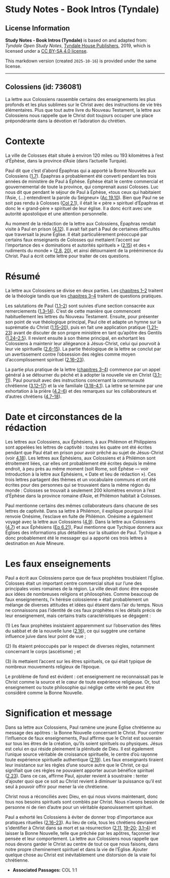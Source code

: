 # Study Notes - Book Intros (Tyndale)

## License Information

**Study Notes - Book Intros (Tyndale)** is based on and adapted from: _Tyndale Open Study Notes_, [Tyndale House Publishers](https://tyndaleopenresources.com/), 2019, which is licensed under a [CC BY-SA 4.0 license](https://creativecommons.org/licenses/by-sa/4.0/legalcode.en).

This markdown version (created `2025-10-16`) is provided under the same license.



--------------------------------

## Colossiens (id: 736081)

La lettre aux Colossiens rassemble certains des enseignements les plus profonds et les plus sublimes sur le Christ avec des instructions de vie très élémentaires. Plus que tout autre livre du Nouveau Testament, la lettre aux Colossiens nous rappelle que le Christ doit toujours occuper une place prépondérante dans la dévotion et l’adoration du chrétien.

Contexte
========

La ville de Colosses était située à environ 120 miles ou 193 kilomètres à l’est d’Éphèse, dans la province d’Asie (dans l’actuelle Turquie).

Paul dit que c’est d’abord Épaphras qui a apporté la Bonne Nouvelle aux Colossiens ([1\.7](https://ref.ly/Col1:7)). Épaphras a probablement été converti pendant les trois années de ministère de Paul à Éphèse. Éphèse était le centre commercial et gouvernemental de toute la province, qui comprenait aussi Colosses. Luc nous dit que pendant le séjour de Paul à Éphèse, «tous ceux qui habitaient l’Asie, (…) entendirent la parole du Seigneur» ([Ac 19\.10](https://ref.ly/Acts19:10)). Bien que Paul ne se soit pas rendu à Colosses ([Col 2\.1](https://ref.ly/Col2:1)), il était le « père » spirituel d’Épaphras et donc le « grand\-père » spirituel de leur église. Il a donc écrit avec une autorité apostolique et une attention personnelle.

Au moment de la rédaction de la lettre aux Colossiens, Épaphras rendait visite à Paul en prison ([4\.12](https://ref.ly/Col4:12)). Il avait fait part à Paul de certaines difficultés que traversait la jeune Église. Il était particulièrement préoccupé par certains faux enseignants de Colosses qui mettaient l’accent sur l’importance des « dominations et autorités spirituels » ([2\.15](https://ref.ly/Col2:15)) et des « rudiments du monde » ([2\.8,](https://ref.ly/Col2:8) [20](https://ref.ly/Col2:20)), et ainsi détournaient de la prééminence du Christ. Paul a écrit cette lettre pour traiter de ces questions.

Résumé
======

La lettre aux Colossiens se divise en deux parties. Les [chapitres 1–2](https://ref.ly/Col1:1-Col2:23) traitent de la théologie tandis que les [chapitres 3–4](https://ref.ly/Col3:1-Col4:18) traitent de questions pratiques.

Les salutations de Paul ([1\.1–2](https://ref.ly/Col1:1-Col1:2)) sont suivies d’une section consacrée aux remerciements ([1\.3–14](https://ref.ly/Col1:3-Col1:14)). C’est de cette manière que commencent habituellement les lettres du Nouveau Testament. Ensuite, pour présenter son point de vue théologique principal, Paul cite et adapte un hymne sur la suprématie du Christ ([1\.15–20](https://ref.ly/Col1:15-Col1:20)), puis en fait une application pratique ([1\.21–23](https://ref.ly/Col1:21-Col1:23)) avant de discuter de son propre ministère en tant qu’apôtre des Gentils ([1\.24–2\.5](https://ref.ly/Col1:24-Col2:5)). Il revient ensuite à son thème principal, en exhortant les Colossiens à maintenir leur allégeance à Jésus\-Christ, celui qui pourvoit à leur vie spirituelle ([2\.6–15](https://ref.ly/Col2:6-Col2:15)). La partie théologique de la lettre se conclut par un avertissement contre l’obsession des règles comme moyen d’accomplissement spirituel ([2\.16–23](https://ref.ly/Col2:16-Col2:23)).

La partie plus pratique de la lettre ([chapitres 3–4](https://ref.ly/Col3:1-Col4:18)) commence par un appel général à se détourner du péché et à adopter la nouvelle vie en Christ ([3\.1–11](https://ref.ly/Col3:1-Col3:11)). Paul poursuit avec des instructions concernant la communauté chrétienne ([3\.12–17](https://ref.ly/Col3:12-Col3:17)) et la vie familiale ([3\.18–4\.1](https://ref.ly/Col3:18-Col4:1)). La lettre se termine par une exhortation à la prière ([4\.2–6](https://ref.ly/Col4:2-Col4:6)) et des remarques sur les collaborateurs et d’autres chrétiens ([4\.7–18](https://ref.ly/Col4:7-Col4:18)).

Date et circonstances de la rédaction
=====================================

Les lettres aux Colossiens, aux Éphésiens, à aux Philémon et Philippiens sont appelées les lettres de captivité : toutes les quatre ont été écrites pendant que Paul était en prison pour avoir prêché au sujet de Jésus\-Christ (voir [4\.18](https://ref.ly/Col4:18)). Les lettres aux Éphésiens, aux Colossiens et à Philémon sont étroitement liées, car elles ont probablement été écrites depuis le même endroit, à peu près au même moment (soit Rome, soit Éphèse — voir Introduction à la lettre aux Éphésiens, « Date et lieu de rédaction »). Ces trois lettres partagent des thèmes et un vocabulaire communs et ont été écrites pour des personnes qui se trouvaient dans la même région du monde : Colosses se trouvait à seulement 200 kilomètres environ à l’est d’Éphèse dans la province romaine d’Asie, et Philémon habitait à Colosses.

Paul mentionne certains des mêmes collaborateurs dans chacune de ses lettres de captivité. Dans sa lettre à Philémon, il explique pourquoi il lui renvoie Onésime, l’esclave en fuite de Philémon. Onésime a également voyagé avec la lettre aux Colossiens ([4\.9](https://ref.ly/Col4:9)). Dans la lettre aux Colossiens ([4\.7](https://ref.ly/Col4:7)) et aux Éphésiens ([Ep 6\.21](https://ref.ly/Eph6:21)), Paul mentionne que Tychique donnera aux Églises des informations plus détaillées sur la situation de Paul. Tychique a donc probablement été le messager qui a apporté ces trois lettres à destination en Asie Mineure.

Les faux enseignements
======================

Paul a écrit aux Colossiens parce que de faux prophètes troublaient l’Église. Colosses était un important centre commercial situé sur l’une des principales voies romaines de la région. La ville devait donc être exposée aux idées de nombreuses religions et philosophies. Comme beaucoup de faux enseignements, l’« hérésie colossienne » était probablement un mélange de diverses attitudes et idées qui étaient dans l’air du temps. Nous ne connaissons pas l’identité de ces faux prophètes ni les détails précis de leur enseignement, mais certains traits caractéristiques se dégagent : 

(1\) Les faux prophètes insistaient apparemment sur l’observation des fêtes du sabbat et de la nouvelle lune ([2\.16](https://ref.ly/Col2:16)), ce qui suggère une certaine influence juive dans leur point de vue ; 

(2\) Ils étaient préoccupés par le respect de diverses règles, notamment concernant le corps (ascétisme) ; et 

(3\) ils mettaient l’accent sur les êtres spirituels, ce qui était typique de nombreux mouvements religieux de l’époque. 

Le problème de fond est évident : cet enseignement ne reconnaissait pas le Christ comme la source et le cœur de toute expérience religieuse. Or, tout enseignement ou toute philosophie qui néglige cette vérité ne peut être considéré comme la Bonne Nouvelle.

Signification et message
========================

Dans sa lettre aux Colossiens, Paul ramène une jeune Église chrétienne au message des apôtres : la Bonne Nouvelle concernant le Christ. Pour contrer l’influence de faux enseignements, Paul affirme que le Christ est souverain sur tous les êtres de la création, qu’ils soient spirituels ou physiques. Jésus est celui en qui réside pleinement la plénitude de Dieu. Il est également l’unique source véritable de croissance spirituelle, le centre d’où rayonne toute expérience spirituelle authentique ([2\.19](https://ref.ly/Col2:19)). Les faux enseignants tiraient leur insistance sur les règles d’une source autre que le Christ, ce qui signifiait que ces règles ne pouvaient apporter aucun bénéfice spirituel ([2\.23](https://ref.ly/Col2:23)). Dans ce cas, affirme Paul, ajouter revient à soustraire : tenter d’ajouter quoi que ce soit au Christ revient à diminuer la puissance qu’il est seul à pouvoir offrir pour mener la vie chrétienne.

Christ nous a réconciliés avec Dieu, en qui nous vivons maintenant, donc tous nos besoins spirituels sont comblés par Christ. Nous n’avons besoin de personne ni de rien d’autre pour un véritable épanouissement spirituel.

Paul a exhorté les Colossiens à éviter de donner trop d’importance aux pratiques rituelles ([2\.16–23](https://ref.ly/Col2:16-Col2:23)). Au lieu de cela, tous les chrétiens devraient s’identifier à Christ dans sa mort et sa résurrection ([2\.11](https://ref.ly/Col2:11), [19–20](https://ref.ly/Col2:19-Col2:20); [3\.1–4](https://ref.ly/Col3:1-Col3:4)) et laisser la Bonne Nouvelle, telle que prêchée par les apôtres, façonner leur pensée et leur comportement. La lettre aux Colossiens nous rappelle que nous devons garder le Christ au centre de tout ce que nous faisons, dans notre propre cheminement spirituel et dans la vie de l’Église. Ajouter quelque chose au Christ est inévitablement une distorsion de la vraie foi chrétienne.

* **Associated Passages:** COL 1:1

